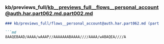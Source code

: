 ### kb/previews_full/kb__previews_full__flows__personal_account@auth.har.part062.md.part002.md

```md
### kb/previews_full/flows__personal_account@auth.har.part062.md (part 002)

```md
8AAQEBAAD/AAAA/wAAAP//AAAAAAABAAAA////AAAA/wABAQEA////A
```

```

```
